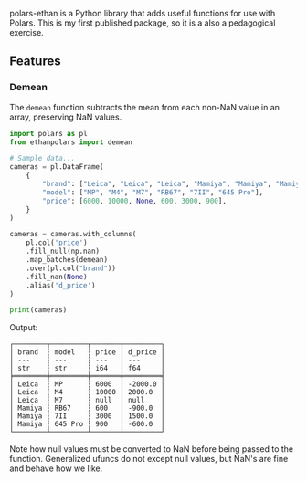 polars-ethan is a Python library that adds useful functions for use with Polars. This is my first 
published package, so it is a also a pedagogical exercise. 

## Features

### Demean

The `demean` function subtracts the mean from each non-NaN value in an array, preserving NaN values.

```python
import polars as pl
from ethanpolars import demean

# Sample data...
cameras = pl.DataFrame(
    {
        "brand": ["Leica", "Leica", "Leica", "Mamiya", "Mamiya", "Mamiya"],
        "model": ["MP", "M4", "M7", "RB67", "7II", "645 Pro"],
        "price": [6000, 10000, None, 600, 3000, 900],
    }
)

cameras = cameras.with_columns(
    pl.col('price')
    .fill_null(np.nan)
    .map_batches(demean)
    .over(pl.col("brand"))
    .fill_nan(None)
    .alias('d_price')
)

print(cameras)
```
Output:
```
┌────────┬─────────┬───────┬─────────┐
│ brand  ┆ model   ┆ price ┆ d_price │
│ ---    ┆ ---     ┆ ---   ┆ ---     │
│ str    ┆ str     ┆ i64   ┆ f64     │
╞════════╪═════════╪═══════╪═════════╡
│ Leica  ┆ MP      ┆ 6000  ┆ -2000.0 │
│ Leica  ┆ M4      ┆ 10000 ┆ 2000.0  │
│ Leica  ┆ M7      ┆ null  ┆ null    │
│ Mamiya ┆ RB67    ┆ 600   ┆ -900.0  │
│ Mamiya ┆ 7II     ┆ 3000  ┆ 1500.0  │
│ Mamiya ┆ 645 Pro ┆ 900   ┆ -600.0  │
└────────┴─────────┴───────┴─────────┘
```
Note how null values must be converted to NaN before being passed to the function.
Generalized ufuncs do not except null values, but NaN's are fine and behave how we like.
